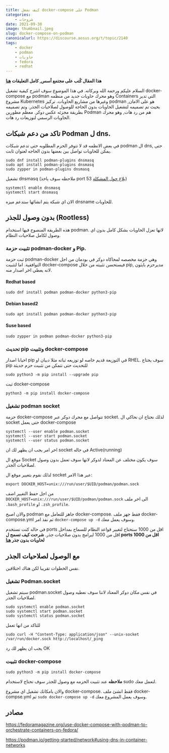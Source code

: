 ```yaml
---
title: كيف تشغل docker-compose على Podman
categories: 
    - شروحات
date: 2021-09-30
image: thumbnail.jpeg
slug: docker-compose-on-podman
canonicalurl: https://discourse.aosus.org/t/topic/2140
tags:
    - docker
    - podman
    - حاويات
    - fedora
    - redhat
---
```

**هذا المقال كُتب على مجتمع أسس, كامل التعليقات [هنا](https://discourse.aosus.org/t/topic/2140)**

السلام عليكم ورحمة الله وبركاته.
في هذا الموضوع سوف اشرح كيفية تشغيل docker-compose مع podman وهو محرك حاويات جديد من منظمه Containers التي تدير مشروع Kubernetes وغيرها من مشاريع الحاويات.
تركيز podman هو على الامان, بحيث تم تصميمه لتشغيل الحاويات بدون الحاجة للوصول لصلاحيات الجذر. وتم تصميمه بطريقة مجزئه عكس دوكر.
معظم مطورين Podman هم من رد هات, وهو محرك الحاويات الرسمي لتوزيعات رد هات.

## تاكد من دعم شبكات Podman ل dns.
في بعض الانظمه قد لا تتوفر الحزم المطلوبه حتى تدعم شبكات podman ال dns, حتى يمكن للحاويات تواصل بين بعضها بدون الحاجه لعنوان ثابت.

```
sudo dnf install podman-plugins dnsmasq
sudo apt install podman-plugins dnsmasq
sudo zypper in podman-plugins dnsmasq
```
تشغيل dnsmasq (ملاحظه سوف ياخذ port 53 [بلاغ حول المشكلة](https://github.com/containers/podman/issues/9444))
```
systemctl enable dnsmasq
systemctl start dnsmasq
```

الان اي شبكة يتم انشائها ستدعم ميزه dnsname للحاويات.

## بدون وصول للجذر (Rootless)
هذه الطريقة المنصوح فيها استخدام podman. لانها تعزل الحاويات بشكل كامل بدون اي وصول لكامل صلاحيات النظام.

### تثبيت حزمة podman-docker و Pip.

ثبت حزمة podman-docker وهي حزمة مخصصه لمحاكاه دوكر في بودمان من اجل التوافقية.
اما لتثبيت docker-compose فيستحسن تثبيته من خلال pip, مديرحزم بايثون لانه يعطي اخر اصدار منه.

#### Redhat based
```
sudo dnf install podman podman-docker python3-pip
```

#### Debian based2

```
sudo apt install podman podman-docker python3-pip
```

#### Suse based
```
sudo zypper in podman podman-docker python3-pip
```

### تحديث pip  وتثبيت docker-compose
احيانا اصدار pip في التوزيعة قديم خاصه لو توزيعه ثباته مثلا دبيان او RHEL. سوف يحتاج pip للتحديث حتى تتمكن من تثبيت حزم حديثة
```
sudo python3 -m pip install --upgrade pip
```
ثبت docker-compose

```
python3 -m pip install docker-compose
```

### تشغيل podman socket
حزمة docker-compose تتواصل مع محرك دوكر عبر socket.
لذلك نحتاج ان نحاكي ال socket حتى يعمل docker-compose
```
systemctl --user enable podman.socket
systemctl --user start podman.socket
systemctl --user status podman.socket
```
اخر امر يجب ان يظهر لك ان socket في حاله Active(running)

موقع ال Socket سوف يكون مختلف عن المعتاد لدوكر لانها سوف تعمل بدون وصول لصلاحيات الجذر.

لذلك نقوم بتغيير موقع ال socket عبر هذا الامر:
```
export DOCKER_HOST=unix:///run/user/$UID/podman/podman.sock
```
من اجل حفظ التغيير اضف `DOCKER_HOST=unix:///run/user/$UID/podman/podman.sock` الى اخر ملف `.bash_profile` او `.zsh_profile`.

والان اصبح podman جاهز للتعامل مع docker-compose. فقط جهز ملف docker-compose.yml ثم نفذ امر `docker-compose up -d` وسوف يعمل معك.

في حاله كنت تستخدم ports اقل من 1000 ستحتاج لتغيير قواعد النظام للسماح بمداخل اقل من 1000 لبرامج بدون صلاحيات جذر.
**شرحت كيف تسمح ل ports اقل من 1000 لحاويات بدون جذر [هنا](https://discourse.aosus.org/t/topic/2141)**

## مع الوصول لصلاحيات الجذر

نفس الخطوات تقريبا لكن هناك اختلافين.

### تشغيل Podman.socket
سيتم تشغيل podman.socket في نفس مكان دوكر المعتاد لاننا سوف نعطيه وصول لصلاحيات الجذر.

```
sudo systemctl enable podman.socket
sudo systemctl start podman.socket
sudo systemctl status podman.socket
```
للتاكد من انها تعمل

```
sudo curl -H "Content-Type: application/json" --unix-socket /var/run/docker.sock http://localhost/_ping
```
يجب ان يظهر لك رد OK

### تثبيت docker-compose
```
sudo python3 -m pip install docker-compose
```
**ملاحظه** عند تثبيت الحزمه مع وصول للجذر سوف تحتاج لاستخدام sudo لتعمل معك.

والان بامكانك تشغيل اي مشروع docker-compose. فقط انشئ ملف docker-compse.yml ثم `sudo docker-compose up -d` وسوف يعمل المشروع معك.

## مصادر

https://fedoramagazine.org/use-docker-compose-with-podman-to-orchestrate-containers-on-fedora/

https://podman.io/getting-started/network#using-dns-in-container-networks